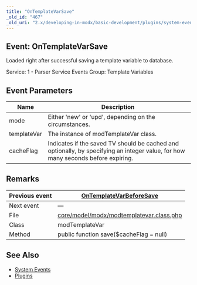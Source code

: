 ```yaml
---
title: "OnTemplateVarSave"
_old_id: "467"
_old_uri: "2.x/developing-in-modx/basic-development/plugins/system-events/ontemplatevarsave"
---
```


## Event: OnTemplateVarSave

Loaded right after successful saving a template variable to database.

Service: 1 - Parser Service Events 
Group: Template Variables

## Event Parameters

| Name        | Description                                                                                                                      |
| ----------- | -------------------------------------------------------------------------------------------------------------------------------- |
| mode        | Either 'new' or 'upd', depending on the circumstances.                                                                           |
| templateVar | The instance of modTemplateVar class.                                                                                            |
| cacheFlag   | Indicates if the saved TV should be cached and optionally, by specifying an integer value, for how many seconds before expiring. |

## Remarks

| Previous event | [OnTemplateVarBeforeSave](developing-in-modx/basic-development/plugins/system-events/ontemplatevarbeforesave "OnTemplateVarBeforeSave") |
| -------------- | --------------------------------------------------------------------------------------------------------------------------------------- |
| Next event     | —                                                                                                                                      |
| File           | [core/model/modx/modtemplatevar.class.php](https://github.com/modxcms/revolution/blob/master/core/model/modx/modtemplatevar.class.php)  |
| Class          | modTemplateVar                                                                                                                          |
| Method         | public function save($cacheFlag = null)                                                                                                 |

## See Also

- [System Events](extending-modx/plugins/system-events "System Events")
- [Plugins](extending-modx/plugins "Plugins")